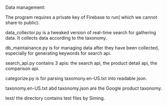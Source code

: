 Data management:

The program requires a private key of Firebase to run( which we cannot share to public).

data_collector.py   is a tweaked version of real-time search for gathering data. It collects data according to the taxonomy.

db_maintainance.py   is for managing data after they have been collected, especially for generating keywords for search api.

search_api.py   contains 3 apis: the search api, the product detail api, the comparison api.

categorize.py   is for parsing taxomony.en-US.txt into readable json.

taxonomy.en-US.txt   abd taxonomy.json are the Google product taxonomy.

test/   the directory contains test files by Siming.
